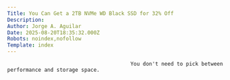 ```yaml
---
Title: You Can Get a 2TB NVMe WD Black SSD for 32% Off
Description: 
Author: Jorge A. Aguilar
Date: 2025-08-20T18:35:32.000Z
Robots: noindex,nofollow
Template: index
---
```


                                            You don't need to pick between performance and storage space.
                                        
